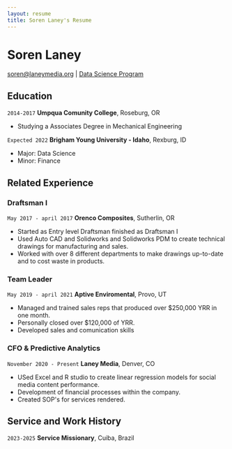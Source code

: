 ```yaml
---
layout: resume
title: Soren Laney's Resume
---
```

# Soren Laney


<div id="webaddress">
<a href="soren@laneymedia.org">soren@laneymedia.org</a>
| <a href="https://byuidatascience.github.io/development.html">Data Science Program</a>
</div>

<!-- https://www.monique.tech/the-art-of-markdown -->


## Education

`2014-2017`
__Umpqua Comunity College__, Roseburg, OR

- Studying a Associates Degree in Mechanical Engineering

`Expected 2022`
__Brigham Young University - Idaho__, Rexburg, ID

- Major: Data Science
- Minor: Finance


## Related Experience

### Draftsman I

`May 2017 - april 2017`
__Orenco Composites__, Sutherlin, OR

- Started as Entry level Draftsman finished as Draftsman I
- Used Auto CAD and Solidworks and Solidworks PDM to create technical drawings for manufacturing and sales.
- Worked with over 8 different departments to make drawings up-to-date and to cost waste in products.

### Team Leader

`May 2019 - april 2021`
__Aptive Enviromental__, Provo, UT

- Managed and trained sales reps that produced over $250,000 YRR in one month.
- Personally closed over $120,000 of YRR.
- Developed sales and comunication skills


### CFO & Predictive Analytics

`November 2020 - Present`
__Laney Media__, Denver, CO

- USed Excel and R studio to create linear regression models for social media content performance.
- Development of financial processes within the company. 
- Created SOP's for services rendered.


## Service and Work History


`2023-2025`
__Service Missionary__, Cuiba, Brazil


<!-- You're resume looks good. You'll want to move it into the docs folder to replace the index.md file in there so you can set up your website. -->

<!-- ### Footer

Last updated: May 2013 -->


